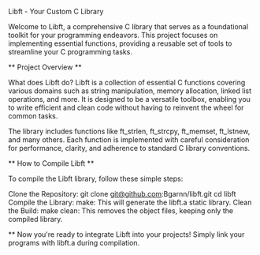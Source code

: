 Libft - Your Custom C Library

Welcome to Libft, a comprehensive C library that serves as a foundational toolkit for your programming endeavors. This project focuses on implementing essential functions, providing a reusable set of tools to streamline your C programming tasks.

** Project Overview **

What does Libft do?
Libft is a collection of essential C functions covering various domains such as string manipulation, memory allocation, linked list operations, and more. It is designed to be a versatile toolbox, enabling you to write efficient and clean code without having to reinvent the wheel for common tasks.

The library includes functions like ft_strlen, ft_strcpy, ft_memset, ft_lstnew, and many others. Each function is implemented with careful consideration for performance, clarity, and adherence to standard C library conventions.

** How to Compile Libft **

To compile the Libft library, follow these simple steps:

Clone the Repository:
    git clone git@github.com:Bgarnn/libft.git
    cd libft
Compile the Library:
    make:  This will generate the libft.a static library.
Clean the Build:
    make clean: This removes the object files, keeping only the compiled library.
    
** Now you're ready to integrate Libft into your projects! Simply link your programs with libft.a during compilation.
